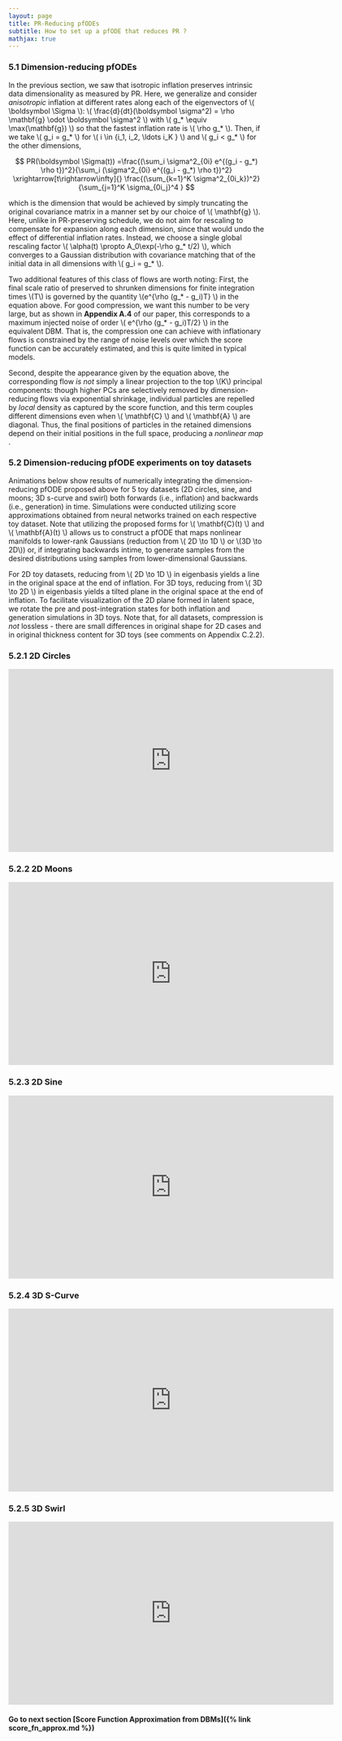 ```yaml
---
layout: page
title: PR-Reducing pfODEs
subtitle: How to set up a pfODE that reduces PR ? 
mathjax: true
---
```


### 5.1 Dimension-reducing pfODEs

In the previous section, we saw that isotropic inflation preserves intrinsic data dimensionality as measured by PR. 
Here, we generalize and consider <em>anisotropic</em> inflation at different rates along each of the eigenvectors of 
\\( \boldsymbol \Sigma \\): \\( \frac{d}{dt}(\boldsymbol \sigma^2) = \rho \mathbf{g} \odot \boldsymbol \sigma^2 \\) with 
\\( g_* \equiv \max(\mathbf{g}) \\) so that the fastest inflation rate is \\( \rho g_* \\). Then, if we take 
\\( g_i = g_* \\) for \\( i \in \{i_1, i_2, \ldots i_K \} \\) and \\( g_i < g_* \\)  for the other dimensions, 

$$ PR(\boldsymbol \Sigma(t)) =\frac{(\sum_i \sigma^2_{0i} e^{(g_i - g_*) \rho t})^2}{\sum_i (\sigma^2_{0i} e^{(g_i - g_*) \rho t})^2}  \xrightarrow[t\rightarrow\infty]{} \frac{(\sum_{k=1}^K \sigma^2_{0i_k})^2}{\sum_{j=1}^K \sigma_{0i_j}^4 } $$ 

which is the dimension that would be achieved by simply truncating the original covariance matrix in a manner set by our choice of \\( \mathbf{g} \\). Here, 
unlike in PR-preserving schedule, we do not aim for rescaling to compensate for expansion along each dimension, 
since that would undo the effect of differential inflation rates. Instead, we choose a single global rescaling factor 
\\( \alpha(t) \propto A_0\exp(-\rho g_* t/2) \\), which converges to a Gaussian distribution with covariance matching that of 
the initial data in all dimensions with \\( g_i = g_* \\). 

Two additional features of this class of flows are worth noting: 
First, the final scale ratio of preserved to shrunken dimensions for finite integration times \\(T\\) is governed by the 
quantity \\(e^{\rho (g_* - g_i)T} \\) in the equation above. For good compression, we want this number to be very large,
but as shown in <strong>Appendix A.4</strong> of our paper, this corresponds to a maximum injected noise of order 
\\( e^{\rho (g_* - g_i)T/2} \\) in the equivalent DBM. That is, the compression one can achieve with inflationary flows 
is constrained by the range of noise levels over which the score function can be accurately estimated, and this is quite limited 
in typical models. 

Second, despite the appearance given by the equation above, the corresponding flow <em>is not</em> simply 
a linear projection to the top \\(K\\) principal components: though higher PCs are selectively removed by dimension-reducing flows 
via exponential shrinkage, individual particles are repelled by <em>local</em> density as captured by the score function, 
and this term couples different dimensions even when \\( \mathbf{C} \\) and \\( \mathbf{A} \\) are diagonal. Thus, 
the final positions of particles in the retained dimensions depend on their initial positions in the full space, 
producing a <em> nonlinear map </em>. 


### 5.2 Dimension-reducing pfODE experiments on toy datasets

Animations below show results of numerically integrating the dimension-reducing pfODE proposed above for 
5 toy datasets (2D circles, sine, and moons; 3D s-curve and swirl) both forwards (i.e., inflation) and backwards (i.e., generation)
in time. Simulations were conducted utilizing score approximations obtained from neural networks trained on each respective toy 
dataset. Note that utilizing the proposed forms for \\( \mathbf{C}(t) \\) and \\( \mathbf{A}(t) \\) allows us to construct a pfODE 
that maps nonlinear manifolds to lower-rank Gaussians (reduction from \\( 2D \to 1D \\) or \\(3D \to 2D\\)) or, 
if integrating backwards intime, to generate samples from the desired distributions using  samples from lower-dimensional Gaussians. 

For 2D toy datasets, reducing from \\( 2D \to 1D \\) in eigenbasis yields a line in the original space at the end of inflation. 
For 3D toys, reducing from \\( 3D \to 2D \\) in eigenbasis yields a tilted plane in the original space at the end of inflation. 
To facilitate visualization of the 2D plane formed in latent space, we rotate the pre and post-integration states for both inflation
and generation simulations in 3D toys. Note that, for all datasets, compression is <em> not </em> lossless - there are small
differences in original shape for 2D cases and in original thickness content for 3D toys (see comments on Appendix C.2.2).


### 5.2.1 2D Circles 

<center><iframe height="360" width="640" src="https://warpwire.duke.edu/w/CV4IAA/" frameborder="0" scrolling="0" allow="autoplay *; encrypted-media *; fullscreen *; picture-in-picture *;" allowfullscreen></iframe></center>

<!---<p><video muted autoplay controls loop="loop" width="768" height="512" >
  <source src="/assets/videos/Circles_PRR_Joint_MeltGen.mp4" type="video/mp4">
</video></p>--->

### 5.2.2 2D Moons

<center><iframe height="360" width="640" src="https://warpwire.duke.edu/w/H14IAA/" frameborder="0" scrolling="0" allow="autoplay *; encrypted-media *; fullscreen *; picture-in-picture *;" allowfullscreen></iframe></center>

<!---<p><video muted autoplay controls loop="loop" width="768" height="512" >
  <source src="/assets/videos/Moons_PRR_Joint_MeltGen.mp4" type="video/mp4">
</video></p>--->

### 5.2.3 2D Sine 

<center><iframe height="360" width="640" src="https://warpwire.duke.edu/w/I14IAA/" frameborder="0" scrolling="0" allow="autoplay *; encrypted-media *; fullscreen *; picture-in-picture *;" allowfullscreen></iframe></center>

<!---<p><video muted autoplay controls loop="loop" width="768" height="512" >
  <source src="/assets/videos/Sine_PRR_Joint_MeltGen.mp4" type="video/mp4">
</video></p>--->

### 5.2.4 3D S-Curve

<center><iframe height="360" width="640" src="https://warpwire.duke.edu/w/L14IAA/" frameborder="0" scrolling="0" allow="autoplay *; encrypted-media *; fullscreen *; picture-in-picture *;" allowfullscreen></iframe></center>

<!---<p><video muted autoplay controls loop="loop" width="768" height="512" >
  <source src="/assets/videos/SCurve_PRR_Full.mp4" type="video/mp4">
</video></p>--->

### 5.2.5 3D Swirl 

<center><iframe height="360" width="640" src="https://warpwire.duke.edu/w/JV4IAA/" frameborder="0" scrolling="0" allow="autoplay *; encrypted-media *; fullscreen *; picture-in-picture *;" allowfullscreen></iframe></center>

<!---<p><video muted autoplay controls loop="loop" width="768" height="512" >
  <source src="/assets/videos/Swirl_PRR_Full.mp4" type="video/mp4">
</video></p>--->

#### Go to next section [Score Function Approximation from DBMs]({% link score_fn_approx.md %})
